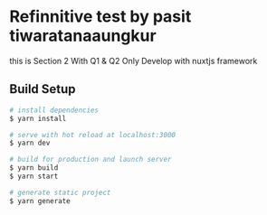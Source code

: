 # Refinnitive test by pasit tiwaratanaaungkur
this is Section 2 
With Q1 & Q2 Only
Develop with nuxtjs framework

## Build Setup

```bash
# install dependencies
$ yarn install

# serve with hot reload at localhost:3000
$ yarn dev

# build for production and launch server
$ yarn build
$ yarn start

# generate static project
$ yarn generate
```
